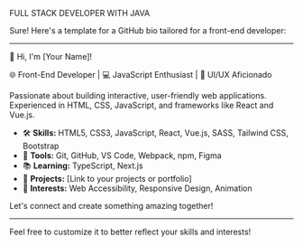 FULL STACK DEVELOPER WITH JAVA

Sure! Here's a template for a GitHub bio tailored for a front-end developer:

---

👋 Hi, I'm [Your Name]!

🌐 Front-End Developer | 💻 JavaScript Enthusiast | 🎨 UI/UX Aficionado

Passionate about building interactive, user-friendly web applications. Experienced in HTML, CSS, JavaScript, and frameworks like React and Vue.js. 

- 🛠️ **Skills:** HTML5, CSS3, JavaScript, React, Vue.js, SASS, Tailwind CSS, Bootstrap
- 🔧 **Tools:** Git, GitHub, VS Code, Webpack, npm, Figma
- 📚 **Learning:** TypeScript, Next.js
- 💼 **Projects:** [Link to your projects or portfolio]
- 🌟 **Interests:** Web Accessibility, Responsive Design, Animation

Let's connect and create something amazing together!

---

Feel free to customize it to better reflect your skills and interests!